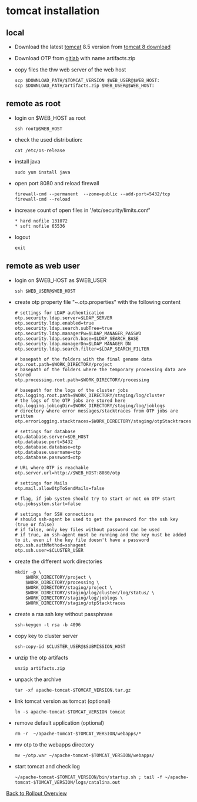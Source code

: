 
tomcat installation
===================

local
-----

- Download the latest [tomcat](http://tomcat.apache.org/) 8.5 version
  from [tomcat 8 download](http://tomcat.apache.org/download-80.cgi)

- Download OTP from [gitlab](https://***REMOVED***gitlab.dkfz.de/DMG/otp/-/jobs/artifacts/master/download?job=war)
  with name artifacts.zip

- copy files the thw web server of the web host
    ```
    scp $DOWNLOAD_PATH/$TOMCAT_VERSION $WEB_USER@$WEB_HOST:
    scp $DOWNLOAD_PATH/artifacts.zip $WEB_USER@$WEB_HOST:
    ```

remote as root
--------------

- login on $WEB_HOST as root
    ```
    ssh root@$WEB_HOST
    ```

- check the used distribution:
    ```
    cat /etc/os-release
    ```

- install java
    ```
    sudo yum install java
    ```

- open port 8080 and reload firewall
    ```
    firewall-cmd --permanent  --zone=public --add-port=5432/tcp
    firewall-cmd --reload
    ```

- increase count of open files in '/etc/security/limits.conf'
    ```
    * hard nofile 131072
    * soft nofile 65536
    ```

- logout
    ```
    exit
    ```

remote as web user
------------------

- login on $WEB_HOST as $WEB_USER
    ```
    ssh $WEB_USER@$WEB_HOST
    ```

- create otp property file "~.otp.properties" with the following content
    ```
    # settings for LDAP authentication
    otp.security.ldap.server=$LDAP_SERVER
    otp.security.ldap.enabled=true
    otp.security.ldap.search.subTree=true
    otp.security.ldap.managerPw=$LDAP_MANAGER_PASSWD
    otp.security.ldap.search.base=$LDAP_SEARCH_BASE
    otp.security.ldap.managerDn=$LDAP_MANAGER_DN
    otp.security.ldap.search.filter=$LDAP_SEARCH_FILTER

    # basepath of the folders with the final genome data
    otp.root.path=$WORK_DIRECTORY/project
    # basepath of the folders where the temporary processing data are stored
    otp.processing.root.path=$WORK_DIRECTORY/processing

    # basepath for the logs of the cluster jobs
    otp.logging.root.path=$WORK_DIRECTORY/staging/log/cluster
    # the logs of the OTP jobs are stored here
    otp.logging.jobLogDir=$WORK_DIRECTORY/staging/log/joblogs
    # directory where error messages/stacktraces from OTP jobs are written
    otp.errorLogging.stacktraces=$WORK_DIRECTORY/staging/otpStacktraces

    # settings for database
    otp.database.server=$DB_HOST
    otp.database.port=5432
    otp.database.database=otp
    otp.database.username=otp
    otp.database.password=otp

    # URL where OTP is reachable
    otp.server.url=http://$WEB_HOST:8080/otp

    # settings for Mails
    otp.mail.allowOtpToSendMails=false

    # flag, if job system should try to start or not on OTP start
    otp.jobsystem.start=false

    # settings for SSH connections
    # should ssh-agent be used to get the password for the ssh key (true or false)
    # if false, only key files without password can be used
    # if true, an ssh-agent must be running and the key must be added to it, even if the key file doesn't have a password
    otp.ssh.authMethod=sshagent
    otp.ssh.user=$CLUSTER_USER
    ```

- create the different work directories
    ```
    mkdir -p \
        $WORK_DIRECTORY/project \
        $WORK_DIRECTORY/processing \
        $WORK_DIRECTORY/staging/project \
        $WORK_DIRECTORY/staging/log/cluster/log/status/ \
        $WORK_DIRECTORY/staging/log/joblogs \
        $WORK_DIRECTORY/staging/otpStacktraces
    ```

- create a rsa ssh key without passphrase
    ```
    ssh-keygen -t rsa -b 4096
    ```

- copy key to cluster server
    ```
    ssh-copy-id $CLUSTER_USER@$SUBMISSION_HOST
    ```

- unzip the otp artifacts
    ```
    unzip artifacts.zip
    ```

- unpack the archive
    ```
    tar -xf apache-tomcat-$TOMCAT_VERSION.tar.gz
    ```

- link tomcat version as tomcat (optional)
    ```
    ln -s apache-tomcat-$TOMCAT_VERSION tomcat
    ```

- remove default application (optional)
    ```
    rm -r  ~/apache-tomcat-$TOMCAT_VERSION/webapps/*
    ```

- mv otp to the webapps directory
    ```
    mv ~/otp.war ~/apache-tomcat-$TOMCAT_VERSION/webapps/
    ```

- start tomcat and check log
    ```
    ~/apache-tomcat-$TOMCAT_VERSION/bin/startup.sh ; tail -f ~/apache-tomcat-$TOMCAT_VERSION/logs/catalina.out
    ```



[Back to Rollout Overview](index.md)
